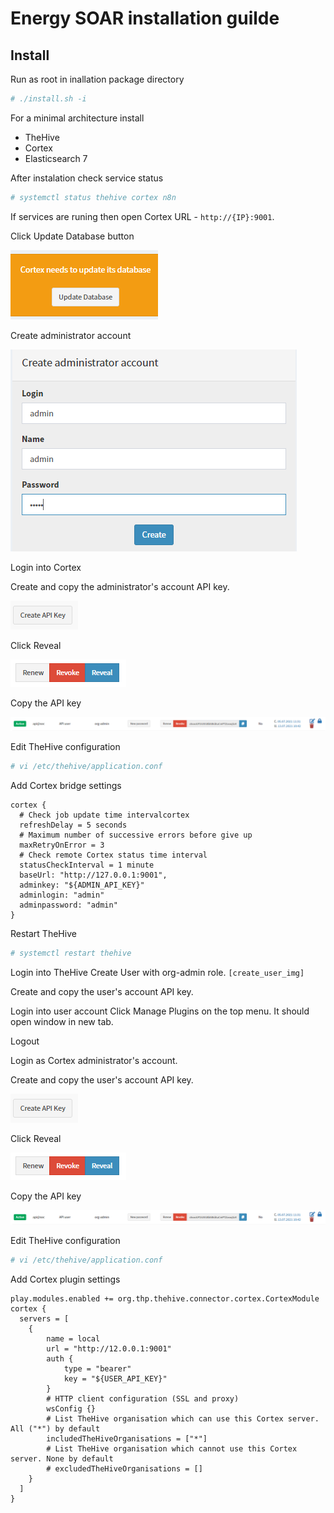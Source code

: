 # Energy SOAR installation guilde #

## Install ##

Run as root in inallation package directory
```bash
# ./install.sh -i
```

For a minimal architecture install
* TheHive
* Cortex
* Elasticsearch 7

After instalation check service status

```bash
# systemctl status thehive cortex n8n
```

If services are runing then open Cortex URL - `http://{IP}:9001`.

Click Update Database button

![Click Update Database button](/media/02-00-00-db_update.png)

Create administrator account

![Create administrator account](/media/02-00-01-create_admin.png)

Login into Cortex

Create and copy the administrator's account API key.

![Create API key Energy SOAR](/media/01-00-02-api_create.png)

Click Reveal

![Reveal the API key](/media/01-00-01-api_methods.png)

Copy the API key

![Copy the API key](/media/01-00-00-api_key.png)

Edit TheHive configuration

```bash
# vi /etc/thehive/application.conf
```

Add Cortex bridge settings 

```
cortex {
  # Check job update time intervalcortex
  refreshDelay = 5 seconds
  # Maximum number of successive errors before give up
  maxRetryOnError = 3
  # Check remote Cortex status time interval
  statusCheckInterval = 1 minute
  baseUrl: "http://127.0.0.1:9001",
  adminkey: "${ADMIN_API_KEY}"
  adminlogin: "admin"
  adminpassword: "admin"
}
```

Restart TheHive

```bash
# systemctl restart thehive
```

Login into TheHive
Create User with org-admin role.
`[create_user_img]`

Create and copy the user's account API key.

Login into user account
Click Manage Plugins on the top menu. It should open window in new tab.

Logout

Login as Cortex administrator's account.

Create and copy the user's account API key.

![Create API key Energy SOAR](/media/01-00-02-api_create.png)

Click Reveal

![Reveal the API key](/media/01-00-01-api_methods.png)

Copy the API key

![Copy the API key](/media/01-00-00-api_key.png)

Edit TheHive configuration

```bash
# vi /etc/thehive/application.conf
```

Add Cortex plugin settings 

```
play.modules.enabled += org.thp.thehive.connector.cortex.CortexModule
cortex {
  servers = [
    {
        name = local
        url = "http://12.0.0.1:9001"
        auth {
            type = "bearer"
            key = "${USER_API_KEY}"
        }
        # HTTP client configuration (SSL and proxy)
        wsConfig {}
        # List TheHive organisation which can use this Cortex server. All ("*") by default
        includedTheHiveOrganisations = ["*"]
        # List TheHive organisation which cannot use this Cortex server. None by default
        # excludedTheHiveOrganisations = []
    }
  ]
}
```
